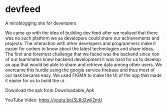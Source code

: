 # devfeed

A miroblogging site for developers

We came up with the idea of building dev feed after we realised that there was no such platform we as developers could share our achievements and projects. The interaction with other developers and programmers make it easier for coders to know about the latest technologies and share ideas. 
The first and foremost challenge that we faced was the backend since non of our teammates knew backend development it was hard for us to develop an app that would be able to share and retrieve data among other users. 
We overcame this hurdle using the google service firebase and thus most of our task became easy.
We used FIGMA to make the UI of the app that made it easier for us to build the ui .


Download the apk from Downloadable_Apk

YouTube Video: https://youtu.be/SLRJ2wjl2mU

